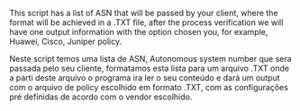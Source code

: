 This script has a list of ASN that will be passed by your client, where the format will be achieved in a .TXT file, after the process verification we will have one output information with the option chosen you, for example, Huawei, Cisco, Juniper policy.

Neste script temos uma lista de ASN, Autonomous system number que sera passada pelo seu cliente, formatamos esta lista para um arquivo .TXT onde a parti deste arquivo o programa ira ler o seu conteúdo e dará um output com o arquivo de policy escolhido em formato .TXT, com as configurações pré definidas de acordo com o vendor escolhido.
